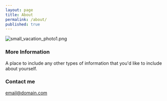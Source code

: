 ```yaml
---
layout: page
title: About
permalink: /about/
published: true
---
```



![small_vacation_photo1.png]({{site.baseurl}}/images/small_vacation_photo1.png)

### More Information

A place to include any other types of information that you'd like to include about yourself.

### Contact me


[email@domain.com](mailto:email@domain.com)
